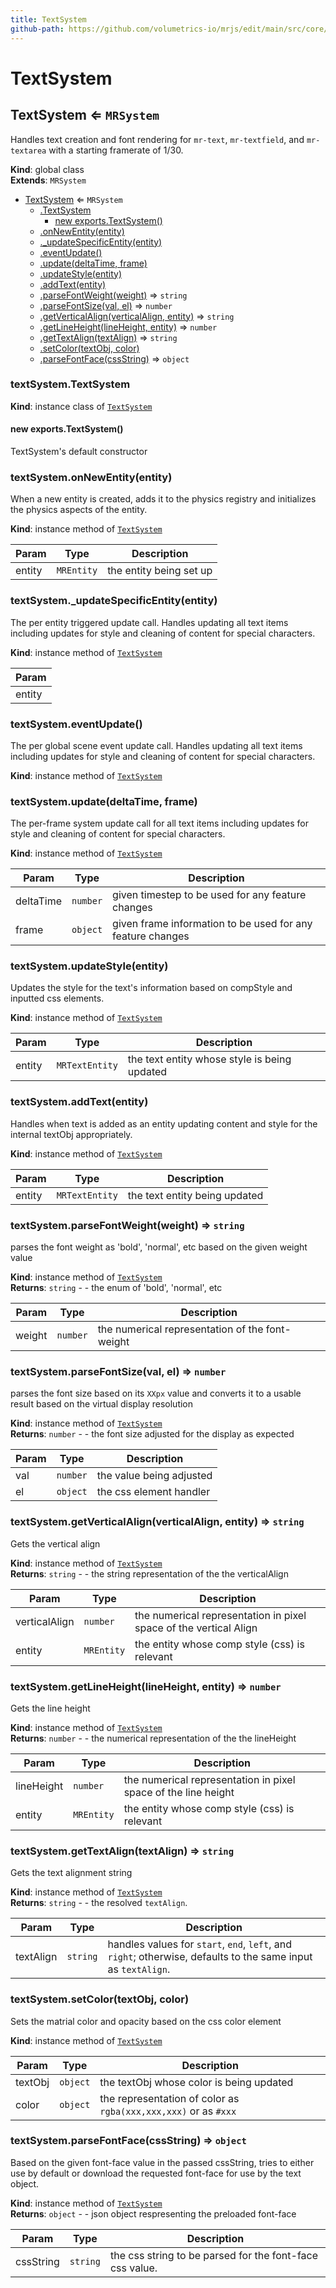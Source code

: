 ```yaml
---
title: TextSystem
github-path: https://github.com/volumetrics-io/mrjs/edit/main/src/core/componentSystems/TextSystem.js
---
```

# TextSystem

<a name="TextSystem"></a>

## TextSystem ⇐ <code>MRSystem</code>
Handles text creation and font rendering for `mr-text`, `mr-textfield`, and `mr-textarea` with a starting framerate of 1/30.

**Kind**: global class  
**Extends**: <code>MRSystem</code>  

* [TextSystem](#TextSystem) ⇐ <code>MRSystem</code>
    * [.TextSystem](#TextSystem+TextSystem)
        * [new exports.TextSystem()](#new_TextSystem+TextSystem_new)
    * [.onNewEntity(entity)](#TextSystem+onNewEntity)
    * [._updateSpecificEntity(entity)](#TextSystem+_updateSpecificEntity)
    * [.eventUpdate()](#TextSystem+eventUpdate)
    * [.update(deltaTime, frame)](#TextSystem+update)
    * [.updateStyle(entity)](#TextSystem+updateStyle)
    * [.addText(entity)](#TextSystem+addText)
    * [.parseFontWeight(weight)](#TextSystem+parseFontWeight) ⇒ <code>string</code>
    * [.parseFontSize(val, el)](#TextSystem+parseFontSize) ⇒ <code>number</code>
    * [.getVerticalAlign(verticalAlign, entity)](#TextSystem+getVerticalAlign) ⇒ <code>string</code>
    * [.getLineHeight(lineHeight, entity)](#TextSystem+getLineHeight) ⇒ <code>number</code>
    * [.getTextAlign(textAlign)](#TextSystem+getTextAlign) ⇒ <code>string</code>
    * [.setColor(textObj, color)](#TextSystem+setColor)
    * [.parseFontFace(cssString)](#TextSystem+parseFontFace) ⇒ <code>object</code>

<a name="TextSystem+TextSystem"></a>

### textSystem.TextSystem
**Kind**: instance class of [<code>TextSystem</code>](#TextSystem)  
<a name="new_TextSystem+TextSystem_new"></a>

#### new exports.TextSystem()
TextSystem's default constructor

<a name="TextSystem+onNewEntity"></a>

### textSystem.onNewEntity(entity)
When a new entity is created, adds it to the physics registry and initializes the physics aspects of the entity.

**Kind**: instance method of [<code>TextSystem</code>](#TextSystem)  

| Param | Type | Description |
| --- | --- | --- |
| entity | <code>MREntity</code> | the entity being set up |

<a name="TextSystem+_updateSpecificEntity"></a>

### textSystem.\_updateSpecificEntity(entity)
The per entity triggered update call.  Handles updating all text items including updates for style and cleaning of content for special characters.

**Kind**: instance method of [<code>TextSystem</code>](#TextSystem)  

| Param |
| --- |
| entity | 

<a name="TextSystem+eventUpdate"></a>

### textSystem.eventUpdate()
The per global scene event update call. Handles updating all text items including updates for style and cleaning of content for special characters.

**Kind**: instance method of [<code>TextSystem</code>](#TextSystem)  
<a name="TextSystem+update"></a>

### textSystem.update(deltaTime, frame)
The per-frame system update call for all text items including updates for style and cleaning of content for special characters.

**Kind**: instance method of [<code>TextSystem</code>](#TextSystem)  

| Param | Type | Description |
| --- | --- | --- |
| deltaTime | <code>number</code> | given timestep to be used for any feature changes |
| frame | <code>object</code> | given frame information to be used for any feature changes |

<a name="TextSystem+updateStyle"></a>

### textSystem.updateStyle(entity)
Updates the style for the text's information based on compStyle and inputted css elements.

**Kind**: instance method of [<code>TextSystem</code>](#TextSystem)  

| Param | Type | Description |
| --- | --- | --- |
| entity | <code>MRTextEntity</code> | the text entity whose style is being updated |

<a name="TextSystem+addText"></a>

### textSystem.addText(entity)
Handles when text is added as an entity updating content and style for the internal textObj appropriately.

**Kind**: instance method of [<code>TextSystem</code>](#TextSystem)  

| Param | Type | Description |
| --- | --- | --- |
| entity | <code>MRTextEntity</code> | the text entity being updated |

<a name="TextSystem+parseFontWeight"></a>

### textSystem.parseFontWeight(weight) ⇒ <code>string</code>
parses the font weight as 'bold', 'normal', etc based on the given weight value

**Kind**: instance method of [<code>TextSystem</code>](#TextSystem)  
**Returns**: <code>string</code> - - the enum of 'bold', 'normal', etc  

| Param | Type | Description |
| --- | --- | --- |
| weight | <code>number</code> | the numerical representation of the font-weight |

<a name="TextSystem+parseFontSize"></a>

### textSystem.parseFontSize(val, el) ⇒ <code>number</code>
parses the font size based on its `XXpx` value and converts it to a usable result based on the virtual display resolution

**Kind**: instance method of [<code>TextSystem</code>](#TextSystem)  
**Returns**: <code>number</code> - - the font size adjusted for the display as expected  

| Param | Type | Description |
| --- | --- | --- |
| val | <code>number</code> | the value being adjusted |
| el | <code>object</code> | the css element handler |

<a name="TextSystem+getVerticalAlign"></a>

### textSystem.getVerticalAlign(verticalAlign, entity) ⇒ <code>string</code>
Gets the vertical align

**Kind**: instance method of [<code>TextSystem</code>](#TextSystem)  
**Returns**: <code>string</code> - - the string representation of the the verticalAlign  

| Param | Type | Description |
| --- | --- | --- |
| verticalAlign | <code>number</code> | the numerical representation in pixel space of the vertical Align |
| entity | <code>MREntity</code> | the entity whose comp style (css) is relevant |

<a name="TextSystem+getLineHeight"></a>

### textSystem.getLineHeight(lineHeight, entity) ⇒ <code>number</code>
Gets the line height

**Kind**: instance method of [<code>TextSystem</code>](#TextSystem)  
**Returns**: <code>number</code> - - the numerical representation of the the lineHeight  

| Param | Type | Description |
| --- | --- | --- |
| lineHeight | <code>number</code> | the numerical representation in pixel space of the line height |
| entity | <code>MREntity</code> | the entity whose comp style (css) is relevant |

<a name="TextSystem+getTextAlign"></a>

### textSystem.getTextAlign(textAlign) ⇒ <code>string</code>
Gets the text alignment string

**Kind**: instance method of [<code>TextSystem</code>](#TextSystem)  
**Returns**: <code>string</code> - - the resolved `textAlign`.  

| Param | Type | Description |
| --- | --- | --- |
| textAlign | <code>string</code> | handles values for `start`, `end`, `left`, and `right`; otherwise, defaults to the same input as `textAlign`. |

<a name="TextSystem+setColor"></a>

### textSystem.setColor(textObj, color)
Sets the matrial color and opacity based on the css color element

**Kind**: instance method of [<code>TextSystem</code>](#TextSystem)  

| Param | Type | Description |
| --- | --- | --- |
| textObj | <code>object</code> | the textObj whose color is being updated |
| color | <code>object</code> | the representation of color as `rgba(xxx,xxx,xxx)` or as `#xxx` |

<a name="TextSystem+parseFontFace"></a>

### textSystem.parseFontFace(cssString) ⇒ <code>object</code>
Based on the given font-face value in the passed cssString, tries to either use by default or download the requested font-face
             for use by the text object.

**Kind**: instance method of [<code>TextSystem</code>](#TextSystem)  
**Returns**: <code>object</code> - - json object respresenting the preloaded font-face  

| Param | Type | Description |
| --- | --- | --- |
| cssString | <code>string</code> | the css string to be parsed for the font-face css value. |


